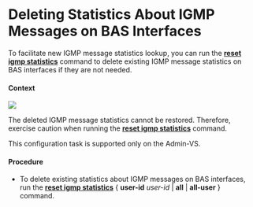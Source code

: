 Deleting Statistics About IGMP Messages on BAS Interfaces
=========================================================

To facilitate new IGMP message statistics lookup, you can run the [**reset igmp statistics**](cmdqueryname=reset+igmp+statistics) command to delete existing IGMP message statistics on BAS interfaces if they are not needed.

#### Context

![](../../../../public_sys-resources/notice_3.0-en-us.png) 

The deleted IGMP message statistics cannot be restored. Therefore, exercise caution when running the [**reset igmp statistics**](cmdqueryname=reset+igmp+statistics) command.

This configuration task is supported only on the Admin-VS.



#### Procedure

* To delete existing statistics about IGMP messages on BAS interfaces, run the [**reset igmp statistics**](cmdqueryname=reset+igmp+statistics) { **user-id** *user-id* | **all** | **all-user** } command.